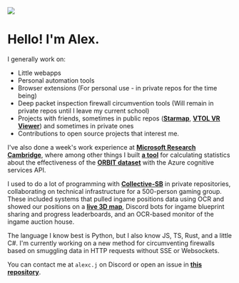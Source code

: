 ![](https://komarev.com/ghpvc/?username=AlexAndHisScripts2)

# Hello! I'm Alex.

I generally work on:
- Little webapps
- Personal automation tools
- Browser extensions (For personal use - in private repos for the time being)
- Deep packet inspection firewall circumvention tools (Will remain in private repos until I leave my current school)
- Projects with friends, sometimes in public repos ([**Starmap**](https://github.com/Collective-SB/Starmap), [**VTOL VR Viewer**](https://github.com/Strikeeaglechase/VTOLLiveViewerClient)) and sometimes in private ones
- Contributions to open source projects that interest me.

I've also done a week's work experience at [**Microsoft Research Cambridge**](https://www.microsoft.com/en-gb/about/offices/cambridge/), where among other things I built [**a tool**](https://github.com/Alex-Progrmas/ORBIT-CC-comparison) for calculating statistics about the effectiveness of the [**ORBIT dataset**](https://github.com/microsoft/ORBIT-Dataset) with the Azure cognitive services API.

I used to do a lot of programming with [**Collective-SB**](https://github.com/Collective-SB) in private repositories, collaborating on technical infrastructure for a 500-person gaming group. These included systems that pulled ingame positions data using OCR and showed our positions on a [**live 3D map**](https://github.com/Collective-SB/Starmap/commits/master?author=Alex-Programs), Discord bots for ingame blueprint sharing and progress leaderboards, and an OCR-based monitor of the ingame auction house.

<!-- TODO: https://github.com/Collective-SB/zone-alert-ocr, https://github.com/Collective-SB/hud-overlay, https://github.com/Collective-SB/reddit-observer when SB is well and truly dead, I know nobody's actually reading this repo so a few links are alright. -->

The language I know best is Python, but I also know JS, TS, Rust, and a little C#. I'm currently working on a new method for circumventing firewalls based on smuggling data in HTTP requests without SSE or Websockets.

You can contact me at ``alexc.j`` on Discord or open an issue in [**this repository**](https://github.com/Alex-Programs/Alex-Programs).

<!--
<img align="centre" src="https://github-readme-stats.vercel.app/api?username=Alex-Programs&show_icons=true&count_private=true&hide=stars&theme=tokyonight">
-->

<!-- Removed due to being pretty inaccurate, counting other people's obsidian extensions under js
<img align="centre" src="https://github-readme-stats.vercel.app/api/top-langs/?username=Alex-Programs&theme=tokyonight&hide=ASP.NET,c%23">
-->

